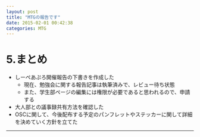 ```yaml
---
layout: post
title: "MTGの報告です"
date: 2015-02-01 00:42:38
categories: MTG
---
```


# 5.まとめ
- しーぺあぷろ開催報告の下書きを作成した
  - 現在、勉強会に関する報告記事は執筆済みで、レビュー待ち状態
  - また、学生部ページの編集には権限が必要であると思われるので、申請する
- 大人部との議事録共有方法を確認した
- OSCに関して、今後配布する予定のパンフレットやステッカーに関して詳細を決めていく方針を立てた
---------------------------------------------------------------------
